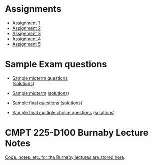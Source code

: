 # Assignments

- [Assignment 1](assignments/a1)
- [Assignment 2](assignments/a2)
- [Assignment 3](assignments/a3)
- [Assignment 4](assignments/a4)
- [Assignment 5](assignments/a5)


# Sample Exam questions

- [Sample midterm questions](sample_midterm_questions/225_midterm_sample_questions.pdf)   
([solutions](sample_midterm_questions/222_midterm_sample_questions_sol.pdf))
- [Sample midterm](sample_midterm_questions/225_midterm_BBY_summer2023.pdf) ([solutions](225_midterm_BBY_summer2023_sol))

- [Sample final questions](sample_final_questions/final_sample_questions.pdf) ([solutions](sample_final_questions/final_sample_questions_sol.pdf))
- [Sample final multiple choice questions](sample_final_questions/fiveMCQ.pdf) ([solutions](sample_final_questions/fiveMCQ_sol.pdf))



# CMPT 225-D100 Burnaby Lecture Notes

[Code, notes, etc. for the Burnaby lectures are stored here](https://github.com/tjd1234/cmpt225summer2023/tree/main/lecture_notes).
